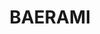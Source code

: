 ---
lastmod: '2025-04-06T06:05:20+00:00'
latitude: -32.248568
layout: suburb
longitude: 150.701949
postcode: '2333'
state: NSW
title: BAERAMI
url: /nsw/baerami/
---